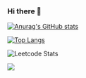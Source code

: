 ### Hi there 👋

[![Anurag's GitHub stats](https://github-readme-stats.vercel.app/api?username=jacksonwun)](https://github.com/anuraghazra/github-readme-stats)

[![Top Langs](https://github-readme-stats.vercel.app/api/top-langs/?username=jacksonwun&layout=compact&count_private=true)](https://github.com/anuraghazra/github-readme-stats)

![Leetcode Stats](https://leetcode.card.workers.dev/?username=jacksonwun)

![](https://komarev.com/ghpvc/?username=jacksonwun&style=flat-square&color=blue)

<!--
**jacksonwun/jacksonwun** is a ✨ _special_ ✨ repository because its `README.md` (this file) appears on your GitHub profile.

Here are some ideas to get you started:

- 🔭 I’m currently working on ...
- 🌱 I’m currently learning ...
- 👯 I’m looking to collaborate on ...
- 🤔 I’m looking for help with ...
- 💬 Ask me about ...
- 📫 How to reach me: ...
- 😄 Pronouns: ...
- ⚡ Fun fact: ...
-->
